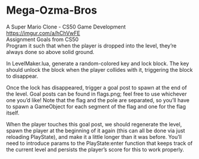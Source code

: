 # Mega-Ozma-Bros
A Super Mario Clone - CS50 Game Development<br>
https://imgur.com/a/hChVwFE<br>
Assignment Goals from CS50<br>
Program it such that when the player is dropped into the level, they’re always done so above solid ground.<br>

In LevelMaker.lua, generate a random-colored key and lock block. The key should unlock the block when the player collides with it, triggering the block to disappear.<br>

Once the lock has disappeared, trigger a goal post to spawn at the end of the level. Goal posts can be found in flags.png; feel free to use whichever one you’d like! Note that the flag and the pole are separated, so you’ll have to spawn a GameObject for each segment of the flag and one for the flag itself.<br>

When the player touches this goal post, we should regenerate the level, spawn the player at the beginning of it again (this can all be done via just reloading PlayState), and make it a little longer than it was before. You’ll need to introduce params to the PlayState:enter function that keeps track of the current level and persists the player’s score for this to work properly.
